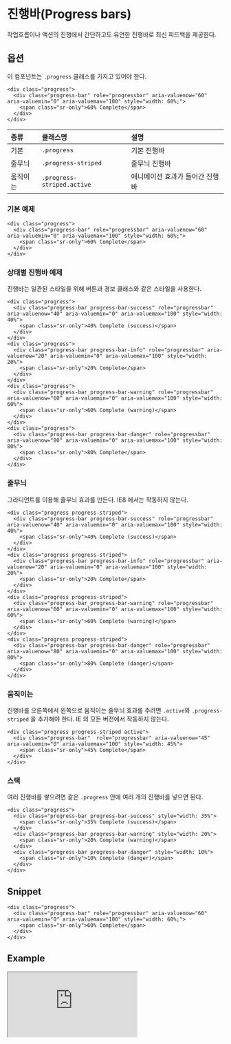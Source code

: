 <!--
{
    "id": 4216,
    "title": "진행바(Progress bars)",
    "outline": "작업흐름이나 액션의 진행에서 간단하고도 유연한 진행바로 최신 피드백을 제공한다.",
    "tags": ["widget", "component"],
    "order": [4, 2, 16],
    "thumbnail": "4.2.16.progress-bars.png"
}
-->

# 진행바(Progress bars)

작업흐름이나 액션의 진행에서 간단하고도 유연한 진행바로 최신 피드백을 제공한다.

## 옵션
이 컴포넌트는 `.progress` 클래스를 가지고 있어야 한다.
```
<div class="progress">
  <div class="progress-bar" role="progressbar" aria-valuenow="60" aria-valuemin="0" aria-valuemax="100" style="width: 60%;">
    <span class="sr-only">60% Complete</span>
  </div>
</div>
```

종류 | 클래스명 | 설명
:-- | :-- | :--
기본 | `.progress` | 기본 진행바
줄무늬 | `.progress-striped` | 줄무늬 진행바
움직이는 | `.progress-striped.active` | 애니메이션 효과가 들어간 진행바

### 기본 예제
```
<div class="progress">
  <div class="progress-bar" role="progressbar" aria-valuenow="60" aria-valuemin="0" aria-valuemax="100" style="width: 60%;">
    <span class="sr-only">60% Complete</span>
  </div>
</div>
```

### 상태별 진행바 예제
진행바는 일관된 스타일을 위해 버튼과 경보 클래스와 같은 스타일을 사용한다.

```
<div class="progress">
  <div class="progress-bar progress-bar-success" role="progressbar" aria-valuenow="40" aria-valuemin="0" aria-valuemax="100" style="width: 40%">
    <span class="sr-only">40% Complete (success)</span>
  </div>
</div>
<div class="progress">
  <div class="progress-bar progress-bar-info" role="progressbar" aria-valuenow="20" aria-valuemin="0" aria-valuemax="100" style="width: 20%">
    <span class="sr-only">20% Complete</span>
  </div>
</div>
<div class="progress">
  <div class="progress-bar progress-bar-warning" role="progressbar" aria-valuenow="60" aria-valuemin="0" aria-valuemax="100" style="width: 60%">
    <span class="sr-only">60% Complete (warning)</span>
  </div>
</div>
<div class="progress">
  <div class="progress-bar progress-bar-danger" role="progressbar" aria-valuenow="80" aria-valuemin="0" aria-valuemax="100" style="width: 80%">
    <span class="sr-only">80% Complete</span>
  </div>
</div>
```

### 줄무늬
그라디언트를 이용해 줄무늬 효과를 만든다. IE8 에서는 작동하지 않는다.

```
<div class="progress progress-striped">
  <div class="progress-bar progress-bar-success" role="progressbar" aria-valuenow="40" aria-valuemin="0" aria-valuemax="100" style="width: 40%">
    <span class="sr-only">40% Complete (success)</span>
  </div>
</div>
<div class="progress progress-striped">
  <div class="progress-bar progress-bar-info" role="progressbar" aria-valuenow="20" aria-valuemin="0" aria-valuemax="100" style="width: 20%">
    <span class="sr-only">20% Complete</span>
  </div>
</div>
<div class="progress progress-striped">
  <div class="progress-bar progress-bar-warning" role="progressbar" aria-valuenow="60" aria-valuemin="0" aria-valuemax="100" style="width: 60%">
    <span class="sr-only">60% Complete (warning)</span>
  </div>
</div>
<div class="progress progress-striped">
  <div class="progress-bar progress-bar-danger" role="progressbar" aria-valuenow="80" aria-valuemin="0" aria-valuemax="100" style="width: 80%">
    <span class="sr-only">80% Complete (danger)</span>
  </div>
</div>
```

### 움직이는
진행바를 오른쪽에서 왼쪽으로 움직이는 줄무늬 효과를 주려면 `.active`와 `.progress-striped` 을 추가해야 한다. IE 의 모든 버전에서 작동하지 않는다.

```
<div class="progress progress-striped active">
  <div class="progress-bar"  role="progressbar" aria-valuenow="45" aria-valuemin="0" aria-valuemax="100" style="width: 45%">
    <span class="sr-only">45% Complete</span>
  </div>
</div>
```

### 스택
여러 진행바를 쌓으려면 같은 `.progress` 안에 여러 개의 진행바를 넣으면 된다.

```
<div class="progress">
  <div class="progress-bar progress-bar-success" style="width: 35%">
    <span class="sr-only">35% Complete (success)</span>
  </div>
  <div class="progress-bar progress-bar-warning" style="width: 20%">
    <span class="sr-only">20% Complete (warning)</span>
  </div>
  <div class="progress-bar progress-bar-danger" style="width: 10%">
    <span class="sr-only">10% Complete (danger)</span>
  </div>
</div>
```

## Snippet
```
<div class="progress">
  <div class="progress-bar" role="progressbar" aria-valuenow="60" aria-valuemin="0" aria-valuemax="100" style="width: 60%;">
    <span class="sr-only">60% Complete</span>
  </div>
</div>
```

## Example
<iframe class="jsbin-livecode" src="http://jsbin.com/AxIyODA/2/embed?html,css,output"></iframe>